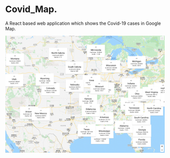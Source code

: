 # Covid_Map.   

A React based web application which shows the Covid-19 cases in Google Map.    

![Photo](https://github.com/ShuaiZhao418/Covid_Map/blob/main/Picture.png)
